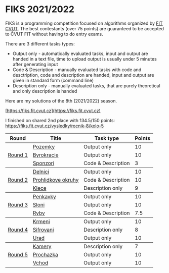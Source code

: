 # FIKS 2021/2022
FIKS is a programming competition focused on algorithms organized by [FIT CVUT](https://fit.cvut.cz). The best contestants (over 75 points) are guaranteed to be accepted to ČVUT FIT without having to do entry exams.

 There are 3 different tasks types:
 - Output only - automatically evaluated tasks, input and output are handed in a text file, time to upload output is usually under 5 minutes after generating input
 - Code & Description - manually evaluated tasks with code and desctription, code and description are handed, input and output are given in standard form (command line)
 - Description only - manually evaluated tasks, that are purely theoretical and only description is handed


  Here are my solutions of the 8th (2021/2022) season.

[https://fiks.fit.cvut.cz](https://fiks.fit.cvut.cz)

I finished on shared 2nd place with 134.5/150 points: https://fiks.fit.cvut.cz/vysledky/rocnik-8/kolo-5



<table>
    <thead>
        <tr>
            <th>Round</th>
            <th>Title</th>
            <th>Task type</th>
            <th>Points</th>
        </tr>
    </thead>
    <tbody>
        <tr>
            <td rowspan=3> <a href=https://github.com/themm1/FIKS/tree/master/round_1>Round 1</td>
            <td> <a href=https://github.com/themm1/FIKS/tree/master/round_1/pozemky>Pozemky</td>
            <td>Output only</td>
            <td>10</td>
        </tr>
        <tr>
            <td> <a href=https://github.com/themm1/FIKS/tree/master/round_1/byrokracie>Byrokracie</td>
            <td>Output only</td>
            <td>10</td>
        </tr>
        <tr>
            <td> <a href=https://github.com/themm1/FIKS/tree/master/round_1/sponzori>Sponzori</td>
            <td>Code & Description</td>
            <td>3</td>
        </tr>
    </tbody>
    <tbody>
        <tr>
            <td rowspan=3> <a href=https://github.com/themm1/FIKS/tree/master/round_2>Round 2</td>
            <td> <a href=https://github.com/themm1/FIKS/tree/master/round_2/delnici>Delnici</td>
            <td>Output only</td>
            <td>10</td>
        </tr>
        <tr>
            <td> <a href=https://github.com/themm1/FIKS/tree/master/round_2/prohlidkove_okruhy>Prohlidkove okruhy</td>
            <td>Code & Description</td>
            <td>10</td>
        </tr>
        <tr>
            <td> <a href=https://github.com/themm1/FIKS/tree/master/round_2/klece>Klece</td>
            <td>Description only</td>
            <td>9</td>
        </tr>
    </tbody>
    <tbody>
        <tr>
            <td rowspan=3> <a href=https://github.com/themm1/FIKS/tree/master/round_3>Round 3</td>
            <td> <a href=https://github.com/themm1/FIKS/tree/master/round_3/penkavky>Penkavky</td>
            <td>Output only</td>
            <td>10</td>
        </tr>
        <tr>
            <td> <a href=https://github.com/themm1/FIKS/tree/master/round_3/sloni>Sloni</td>
            <td>Output only</td>
            <td>10</td>
        </tr>
        <tr>
            <td> <a href=https://github.com/themm1/FIKS/tree/master/round_3/ryby>Ryby</td>
            <td>Code & Description</td>
            <td>7.5</td>
        </tr>
    </tbody>
    <tbody>
        <tr>
            <td rowspan=3> <a href=https://github.com/themm1/FIKS/tree/master/round_4>Round 4</td>
            <td> <a href=https://github.com/themm1/FIKS/tree/master/round_4/krmeni>Krmeni</td>
            <td>Output only</td>
            <td>10</td>
        </tr>
        <tr>
            <td> <a href=https://github.com/themm1/FIKS/tree/master/round_4/sifrovani>Sifrovani</td>
            <td>Description only</td>
            <td>8</td>
        </tr>
        <tr>
            <td> <a href=https://github.com/themm1/FIKS/tree/master/round_4/urad>Urad</td>
            <td>Output only</td>
            <td>10</td>
        </tr>
    </tbody>
    <tbody>
        <tr>
            <td rowspan=3> <a href=https://github.com/themm1/FIKS/tree/master/round_5>Round 5</td>
            <td> <a href=https://github.com/themm1/FIKS/tree/master/round_5/kamery>Kamery</td>
            <td>Description only</td>
            <td>7</td>
        </tr>
        <tr>
            <td> <a href=https://github.com/themm1/FIKS/tree/master/round_5/prochazka>Prochazka</td>
            <td>Output only</td>
            <td>10</td>
        </tr>
        <tr>
            <td> <a href=https://github.com/themm1/FIKS/tree/master/round_5/vchod>Vchod</td>
            <td>Output only</td>
            <td>10</td>
        </tr>
    </tbody>
</table>
